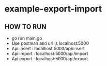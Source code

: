 # example-export-import
## HOW TO RUN
- go run main.go
- Use postman and url is localhost:5000
- Api insert : localhost:5000/api/insert
- Api import : localhost:5000/api/import
- Api export : localhost:5000/api/export
